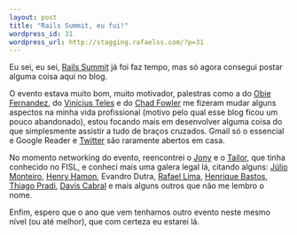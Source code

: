 ```yaml
--- 
layout: post
title: "Rails Summit, eu fui!"
wordpress_id: 31
wordpress_url: http://stagging.rafaelss.com/?p=31
---
```

<p>
  Eu sei, eu sei, <a href="http://locaweb.com.br/railssummit/">Rails Summit</a>
  já foi faz tempo, mas só agora consegui postar alguma coisa aqui no blog.
</p>

<p>
  O evento estava muito bom, muito motivador, palestras como a do <a href="http://obiefernandez.com/">Obie Fernandez</a>,
  do <a href="http://www.improveit.com.br/empresa/vinicius">Vinícius Teles</a> e do
  <a href="http://chadfowler.com/">Chad Fowler</a> me fizeram mudar alguns aspectos na minha vida profissional
  (motivo pelo qual esse blog ficou um pouco abandonado), estou focando mais em desenvolver alguma coisa do que
  simplesmente assistir a tudo de braços cruzados. Gmail só o essencial e Google Reader e
  <a href="http://twitter.com/rafaelss">Twitter</a> são raramente abertos em casa.
</p>

<p>
  No momento networking do evento, reencontrei o <a href="http://jonysk.net/blog/">Jony</a> e o
  <a href="http://www.tailorfontela.com.br/">Tailor</a>, que tinha conhecido no FISL, e conheci mais
  uma galera legal lá, citando alguns: <a href="http://www.monteiro.eti.br/">Júlio Monteiro</a>,
  <a href="http://twitter.com/henryhamon">Henry Hamon</a>, Evandro Dutra,
  <a href="http://www.rafael.adm.br/">Rafael Lima</a>, <a href="http://henriquebastos.net/">Henrique Bastos</a>,
  <a href="http://thiagopradi.net/blog/">Thiago Pradi</a>, <a href="http://www.daviscabral.com.br/">Davis Cabral</a>
  e mais alguns outros que não me lembro o nome.
</p>

<p>Enfim, espero que o ano que vem tenhamos outro evento neste mesmo nível (ou até melhor), que com certeza eu estarei lá.</p>